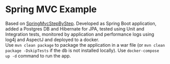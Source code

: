 # Spring MVC Example
Based on [SpringMvcStepByStep](https://github.com/in28minutes/SpringMvcStepByStep). Developed as Spring Boot application, added a Postgres DB and Hibernate for JPA, tested using Unit and Integration tests, monitored by application and performance logs using log4j and AspectJ and deployed to a docker.<br/>
Use `mvn clean package` to package the application in a war file (or `mvn clean package -DskipTests` if the db is not installed locally). Use `docker-compose up -d` command to run the app.
